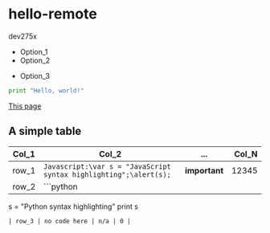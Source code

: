 # hello-remote
dev275x

* Option_1
* Option_2
- Option_3

```python
print "Hello, world!"
```

[This page](https://github.com/andrewha/hello-remote/blob/master/README.md)

A simple table
---

| Col_1 | Col_2 | ... | Col_N |
| --- | --- | :---: | ---: |
| row_1 | `Javascript:\var s = "JavaScript syntax highlighting";\alert(s);` | **important** | 12345 |
| row_2 | ```python
s = "Python syntax highlighting"
print s
``` | _skip this_ | 6789 |
| row_3 | no code here | n/a | 0 |

